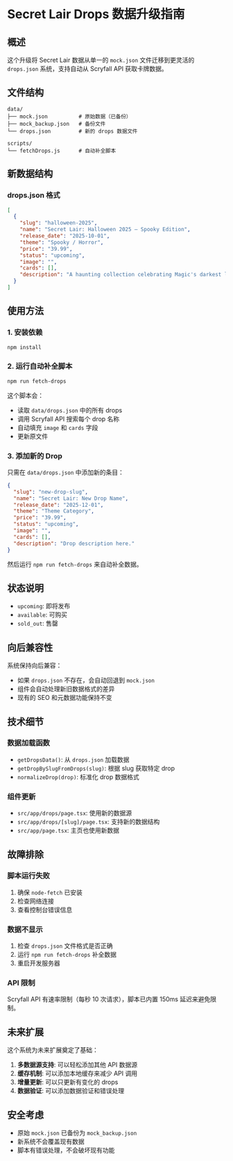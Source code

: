 # Secret Lair Drops 数据升级指南

## 概述

这个升级将 Secret Lair 数据从单一的 `mock.json` 文件迁移到更灵活的 `drops.json` 系统，支持自动从 Scryfall API 获取卡牌数据。

## 文件结构

```
data/
├── mock.json          # 原始数据（已备份）
├── mock_backup.json   # 备份文件
└── drops.json         # 新的 drops 数据文件

scripts/
└── fetchDrops.js      # 自动补全脚本
```

## 新数据结构

### drops.json 格式

```json
[
  {
    "slug": "halloween-2025",
    "name": "Secret Lair: Halloween 2025 – Spooky Edition",
    "release_date": "2025-10-01",
    "theme": "Spooky / Horror",
    "price": "39.99",
    "status": "upcoming",
    "image": "",
    "cards": [],
    "description": "A haunting collection celebrating Magic's darkest legends with gothic horror art."
  }
]
```

## 使用方法

### 1. 安装依赖

```bash
npm install
```

### 2. 运行自动补全脚本

```bash
npm run fetch-drops
```

这个脚本会：
- 读取 `data/drops.json` 中的所有 drops
- 调用 Scryfall API 搜索每个 drop 名称
- 自动填充 `image` 和 `cards` 字段
- 更新原文件

### 3. 添加新的 Drop

只需在 `data/drops.json` 中添加新的条目：

```json
{
  "slug": "new-drop-slug",
  "name": "Secret Lair: New Drop Name",
  "release_date": "2025-12-01",
  "theme": "Theme Category",
  "price": "39.99",
  "status": "upcoming",
  "image": "",
  "cards": [],
  "description": "Drop description here."
}
```

然后运行 `npm run fetch-drops` 来自动补全数据。

## 状态说明

- `upcoming`: 即将发布
- `available`: 可购买
- `sold_out`: 售罄

## 向后兼容性

系统保持向后兼容：
- 如果 `drops.json` 不存在，会自动回退到 `mock.json`
- 组件会自动处理新旧数据格式的差异
- 现有的 SEO 和元数据功能保持不变

## 技术细节

### 数据加载函数

- `getDropsData()`: 从 `drops.json` 加载数据
- `getDropBySlugFromDrops(slug)`: 根据 slug 获取特定 drop
- `normalizeDrop(drop)`: 标准化 drop 数据格式

### 组件更新

- `src/app/drops/page.tsx`: 使用新的数据源
- `src/app/drops/[slug]/page.tsx`: 支持新的数据结构
- `src/app/page.tsx`: 主页也使用新数据

## 故障排除

### 脚本运行失败

1. 确保 `node-fetch` 已安装
2. 检查网络连接
3. 查看控制台错误信息

### 数据不显示

1. 检查 `drops.json` 文件格式是否正确
2. 运行 `npm run fetch-drops` 补全数据
3. 重启开发服务器

### API 限制

Scryfall API 有速率限制（每秒 10 次请求），脚本已内置 150ms 延迟来避免限制。

## 未来扩展

这个系统为未来扩展奠定了基础：

1. **多数据源支持**: 可以轻松添加其他 API 数据源
2. **缓存机制**: 可以添加本地缓存来减少 API 调用
3. **增量更新**: 可以只更新有变化的 drops
4. **数据验证**: 可以添加数据验证和错误处理

## 安全考虑

- 原始 `mock.json` 已备份为 `mock_backup.json`
- 新系统不会覆盖现有数据
- 脚本有错误处理，不会破坏现有功能









